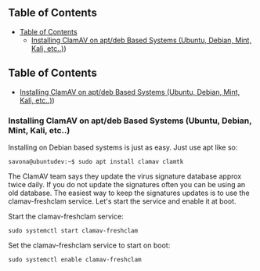 ## Table of Contents

  - [Table of Contents](#Table\of\Contents)
    - [Installing ClamAV on apt/deb Based Systems (Ubuntu, Debian, Mint, Kali, etc..)](#Installing\ClamAV\on\apt/deb\Based\Systems\(Ubuntu,\Debian,\Mint,\Kali,\etc..))

## Table of Contents

- [Installing ClamAV on apt/deb Based Systems (Ubuntu, Debian, Mint, Kali, etc..)](#Installing\ClamAV\on\apt/deb\Based\Systems\(Ubuntu,\Debian,\Mint,\Kali,\etc..))



### Installing ClamAV on apt/deb Based Systems (Ubuntu, Debian, Mint, Kali, etc..)

Installing on Debian based systems is just as easy. Just use apt like so:

```
savona@ubuntudev:~$ sudo apt install clamav clamtk
```


The ClamAV team says they update the virus signature database approx twice daily. If you do not update the signatures often you can be using an old database. The easiest way to keep the signatures updates is to use the clamav-freshclam service. Let's start the service and enable it at boot.

Start the clamav-freshclam service:

```
sudo systemctl start clamav-freshclam
```

Set the clamav-freshclam service to start on boot:
```
sudo systemctl enable clamav-freshclam
```
